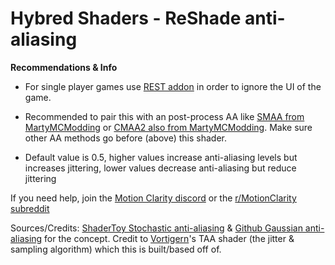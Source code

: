 # Hybred Shaders - ReShade anti-aliasing

**Recommendations & Info**

- For single player games use [REST addon](https://github.com/4lex4nder/ReshadeEffectShaderToggler/releases) in order to ignore the UI of the game.

- Recommended to pair this with an post-process AA like [SMAA from MartyMCModding](https://github.com/martymcmodding/iMMERSE) or [CMAA2 also from MartyMCModding](https://gist.github.com/martymcmodding/aee91b22570eb921f12d87173cacda03). Make sure other AA methods go before (above) this shader.

- Default value is 0.5, higher values increase anti-aliasing levels but increases jittering, lower values decrease anti-aliasing but reduce jittering

If you need help, join the [Motion Clarity discord](https://discord.gg/JcKNMmDdpT) or the [r/MotionClarity subreddit](https://www.reddit.com/r/MotionClarity/)

Sources/Credits: [ShaderToy Stochastic anti-aliasing](https://www.shadertoy.com/view/mtXcDN) & [Github Gaussian anti-aliasing](https://github.com/bburrough/GaussianAntialiasing) for the concept. Credit to [Vortigern](https://github.com/vortigern11)'s TAA shader (the jitter & sampling algorithm) which this is built/based off of.

